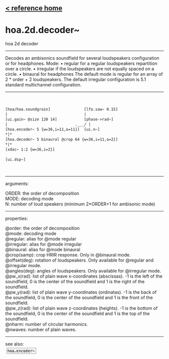 [< reference home](ceammc_lib.html)
---

# hoa.2d.decoder~


hoa 2d decoder

---

Decodes an ambisonics soundfield for several loudspeakers configuration or for
            headphones.
Mode:
• regular for a regular loudspeakers repartition over a circle.
• irregular if the loudspeakers are not equally spaced on a
            circle.
• binaural for headphones
The default mode is regular for an array of 2 * order + 2 loudspeakers. The
            default irregular configuration is 5.1 standard multichannel configuration.
<br>


---


```


[hoa/hoa.soundgrain]               [lfo.saw~ 0.15]
|                                  |
[ui.gain~ @size 120 14]            [phase->rad~]
|                              .___/ |
[hoa.encoder~ 5 {w=36,i=11,o=11}]  [ui.n~]
*|*
[hoa.decoder~ 5 binaural @crop 64 {w=36,i=11,o=2}]
*|*
[xdac~ 1:2 {w=36,i=2}]

[ui.dsp~]

            
```

---
arguments:

ORDER: the order of
            decomposition<br>
MODE: decoding
            mode<br>
N: number of loud speakers (minimum 2*ORDER+1 for ambisonic
            mode)<br>

---
properties:

@order: the order of decomposition<br>
@mode: 
            decoding mode<br>
@regular: alias for @mode regular<br>
@irregular: alias for @mode irregular<br>
@binaural: alias for @mode binaural<br>
@crop(samp): crop HRIR response. Only in @binaural mode.<br>
@offset(deg): rotation of
            loudspeakers. Only available for @regular and @irregular mode.<br>
@angles(deg): angles of loudspeakers. Only
            available for @irregular mode.<br>
@pw_x(rad): list of plain wave x-coordinates (abscissas). -1 is the left of the
            soundfield, 0 is the center of the soundfield and 1 is the right of the
            soundfield.<br>
@pw_y(rad): list of plain wave y-coordinates (ordinatas). -1 is the back of the
            soundfield, 0 is the center of the soundfield and 1 is the front of the
            soundfield.<br>
@pw_z(rad): list of plain wave z-coordinates (heights). -1 is the bottom of the
            soundfield, 0 is the center of the soundfield and 1 is the top of the
            soundfield.<br>
@nharm: number of
            circular harmonics.<br>
@nwaves: number of
            plain waves.<br>

---
see also:<br>
[![hoa.encoder~](img/object_hoa.encoder~.png)](hoa.encoder~.html)
